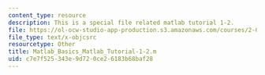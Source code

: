 ```yaml
---
content_type: resource
description: This is a special file related matlab tutorial 1-2.
file: https://ol-ocw-studio-app-production.s3.amazonaws.com/courses/2-086-numerical-computation-for-mechanical-engineers-fall-2014/c7e7f525343e9d720ce26183b68baf28_Matlab_Basics_Matlab_Tutorial-1-2.m
file_type: text/x-objcsrc
resourcetype: Other
title: Matlab_Basics_Matlab_Tutorial-1-2.m
uid: c7e7f525-343e-9d72-0ce2-6183b68baf28
---
```


